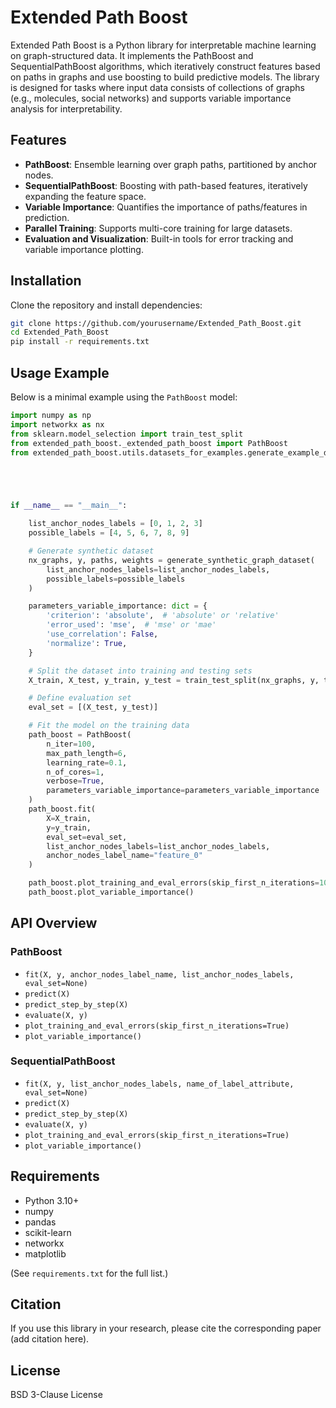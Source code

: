 
# Extended Path Boost

Extended Path Boost is a Python library for interpretable machine learning on graph-structured data. It implements the PathBoost and SequentialPathBoost algorithms, which iteratively construct features based on paths in graphs and use boosting to build predictive models. The library is designed for tasks where input data consists of collections of graphs (e.g., molecules, social networks) and supports variable importance analysis for interpretability.

## Features

- **PathBoost**: Ensemble learning over graph paths, partitioned by anchor nodes.
- **SequentialPathBoost**: Boosting with path-based features, iteratively expanding the feature space.
- **Variable Importance**: Quantifies the importance of paths/features in prediction.
- **Parallel Training**: Supports multi-core training for large datasets.
- **Evaluation and Visualization**: Built-in tools for error tracking and variable importance plotting.

## Installation

Clone the repository and install dependencies:

```bash
git clone https://github.com/yourusername/Extended_Path_Boost.git
cd Extended_Path_Boost
pip install -r requirements.txt
```

## Usage Example

Below is a minimal example using the `PathBoost` model:

```python
import numpy as np
import networkx as nx
from sklearn.model_selection import train_test_split
from extended_path_boost._extended_path_boost import PathBoost
from extended_path_boost.utils.datasets_for_examples.generate_example_dataset import generate_synthetic_graph_dataset





if __name__ == "__main__":

    list_anchor_nodes_labels = [0, 1, 2, 3]
    possible_labels = [4, 5, 6, 7, 8, 9]

    # Generate synthetic dataset
    nx_graphs, y, paths, weights = generate_synthetic_graph_dataset(
        list_anchor_nodes_labels=list_anchor_nodes_labels,
        possible_labels=possible_labels
    )

    parameters_variable_importance: dict = {
        'criterion': 'absolute',  # 'absolute' or 'relative'
        'error_used': 'mse',  # 'mse' or 'mae'
        'use_correlation': False,
        'normalize': True,
    }

    # Split the dataset into training and testing sets
    X_train, X_test, y_train, y_test = train_test_split(nx_graphs, y, test_size=0.2, random_state=42)

    # Define evaluation set
    eval_set = [(X_test, y_test)]

    # Fit the model on the training data
    path_boost = PathBoost(
        n_iter=100,
        max_path_length=6,
        learning_rate=0.1,
        n_of_cores=1,
        verbose=True,
        parameters_variable_importance=parameters_variable_importance
    )
    path_boost.fit(
        X=X_train,
        y=y_train,
        eval_set=eval_set,
        list_anchor_nodes_labels=list_anchor_nodes_labels,
        anchor_nodes_label_name="feature_0"
    )

    path_boost.plot_training_and_eval_errors(skip_first_n_iterations=10)
    path_boost.plot_variable_importance()

```

## API Overview

### PathBoost

- `fit(X, y, anchor_nodes_label_name, list_anchor_nodes_labels, eval_set=None)`
- `predict(X)`
- `predict_step_by_step(X)`
- `evaluate(X, y)`
- `plot_training_and_eval_errors(skip_first_n_iterations=True)`
- `plot_variable_importance()`

### SequentialPathBoost

- `fit(X, y, list_anchor_nodes_labels, name_of_label_attribute, eval_set=None)`
- `predict(X)`
- `predict_step_by_step(X)`
- `evaluate(X, y)`
- `plot_training_and_eval_errors(skip_first_n_iterations=True)`
- `plot_variable_importance()`

## Requirements

- Python 3.10+
- numpy
- pandas
- scikit-learn
- networkx
- matplotlib

(See `requirements.txt` for the full list.)

## Citation

If you use this library in your research, please cite the corresponding paper (add citation here).

## License

BSD 3-Clause License

